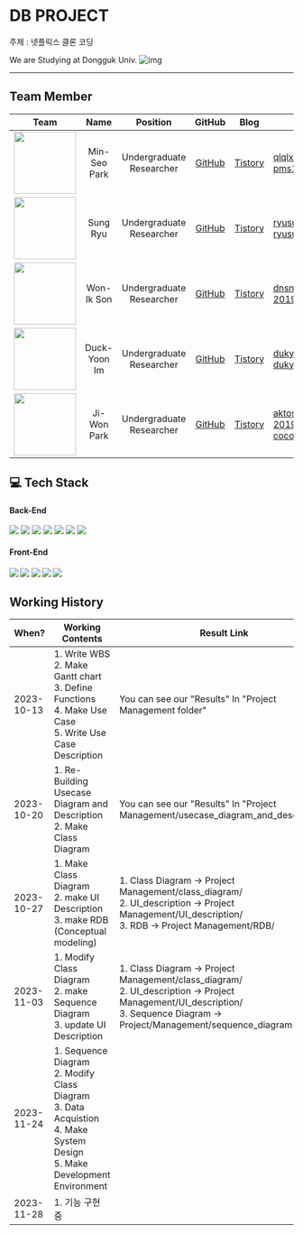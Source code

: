# DB PROJECT

주제 : 넷플릭스 클론 코딩

We are Studying at Dongguk Univ. ![img](https://github.com/minseo2000/db_project/assets/59526414/db6c56a5-c073-4fef-946c-85b8f68f1c29)

<hr>

## Team Member



|                                                        Team                                                        |     Name     |         Position         |GitHub|Blog| E-mail                                         |
|:------------------------------------------------------------------------------------------------------------------:|:------------:|:------------------------:|:--:|:--:|------------------------------------------------|
| <img src="https://github.com/dalabdgw/dalabdgw/assets/135303032/95566539-02d1-4aa3-917b-ad6009b8b9ae" width="110"> | Min-Seo Park | Undergraduate Researcher |<a href="https://github.com/minseo2000">GitHub</a>|<a href="https://simsimit00.tistory.com/">Tistory</a>| qlqlxks123@naver.com<br/>pms1001@dongguk.ac.kr |
| <img src="https://github.com/minseo2000/db_project/assets/59526414/a38e1930-fa8f-4ac2-a3c4-44f16604b6ca" width="110">                                                                                                      |   Sung Ryu   | Undergraduate Researcher |<a href="https://github.com/minseo2000">GitHub</a>|<a href="https://simsimit00.tistory.com/">Tistory</a>| ryusung0653@naver.com <br/> ryusung0653@dongguk.ac.kr|
| <img src="https://github.com/minseo2000/db_project/assets/59526414/eaf6654a-f01f-46e1-b27a-0c3a009587d2" width="110">                                                                                                                   |  Won-Ik Son  | Undergraduate Researcher |<a href="https://github.com/minseo2000">GitHub</a>|<a href="https://simsimit00.tistory.com/">Tistory</a>| dnsn12@naver.com </br> 2019212985@dongguk.ac.kr|
|<img src="https://github.com/minseo2000/db_project/assets/59526414/157bdc29-977c-479f-b38c-55501e3bf40a" width="110">                                                                                                                    | Duck-Yoon Im | Undergraduate Researcher |<a href="https://github.com/minseo2000">GitHub</a>|<a href="https://simsimit00.tistory.com/">Tistory</a>|                                              duky8n@gmail.com <br/> duky8n@dongguk.ac.kr  |
|  <img src="https://github.com/minseo2000/db_project/assets/59526414/2dc282fb-c967-4d76-a46e-c1364eef67e1" width="110">                                                                                                                                                                   | Ji-Won Park  | Undergraduate Researcher |<a href="https://github.com/minseo2000">GitHub</a>|<a href="https://simsimit00.tistory.com/">Tistory</a>| aktos109@gmail.com </br>2019213012@dongguk.ac.kr </br>cocococo98@naver.com          </br>                                     |


## 💻 Tech Stack

<h4>Back-End</h4>
<div>
  <img src="https://img.shields.io/badge/JAVA-007396?style=for-the-badge&logo=java&logoColor=white">
  <img src="https://img.shields.io/badge/Spring%20Boot-6DB33F?style=for-the-badge&logo=SpringBoot&logoColor=white">
  <img src="https://img.shields.io/badge/Spring-6DB33F?style=for-the-badge&logo=Spring&logoColor=white">
  <img src="https://img.shields.io/badge/node.js-339933?style=for-the-badge&logo=Node.js&logoColor=white">
    <img src="https://img.shields.io/badge/express-000000?style=for-the-badge&logo=express&logoColor=white">
  <img src="https://img.shields.io/badge/mysql-4479A1?style=for-the-badge&logo=mysql&logoColor=white">
  <img src="https://img.shields.io/badge/firebase-FFCA28?style=for-the-badge&logo=firebase&logoColor=white">
</div>
<h4>Front-End<h4>
<div>
  <img src="https://img.shields.io/badge/javascript-F7DF1E?style=for-the-badge&logo=javascript&logoColor=black">
  <img src="https://img.shields.io/badge/react-61DAFB?style=for-the-badge&logo=react&logoColor=black">
  <img src="https://img.shields.io/badge/html-E34F26?style=for-the-badge&logo=html5&logoColor=white">
  <img src="https://img.shields.io/badge/css-1572B6?style=for-the-badge&logo=css3&logoColor=white">
  <img src="https://img.shields.io/badge/bootstrap-7952B3?style=for-the-badge&logo=bootstrap&logoColor=white">
</div>

## Working History
| When?      | Working Contents                                                                                                                    | Result Link                                                                                                                                                                      |
|------------|-------------------------------------------------------------------------------------------------------------------------------------|----------------------------------------------------------------------------------------------------------------------------------------------------------------------------------|
| 2023-10-13 | 1. Write WBS<br/>2. Make Gantt chart<br/>3. Define Functions<br/>4. Make Use Case<br/>5. Write Use Case Description                 | You can see our "Results" In  "Project Management folder"                                                                                                                        |
| 2023-10-20 | 1. Re-Building Usecase Diagram and Description<br/>2. Make Class Diagram                                                            | You can see our "Results" In  "Project Management/usecase_diagram_and_description"                                                                                               |
| 2023-10-27 | 1. Make Class Diagram<br/>2. make UI Description<br/>3. make RDB (Conceptual modeling)                                              | 1. Class Diagram -> Project Management/class_diagram/<br/>2. UI_description -> Project Management/UI_description/<br/>3. RDB -> Project Management/RDB/                          |
| 2023-11-03 | 1. Modify Class Diagram<br/>2. make Sequence Diagram<br/>3. update UI Description                                                   | 1. Class Diagram -> Project Management/class_diagram/<br/>2. UI_description -> Project Management/UI_description/<br/>3. Sequence Diagram -> Project/Management/sequence_diagram |
| 2023-11-24 | 1. Sequence Diagram<br/>2. Modify Class Diagram<br/>3. Data Acquistion<br/>4. Make System Design<br/>5. Make Development Environment ||
| 2023-11-28 | 1. 기능 구현 중                                                                                                                          ||